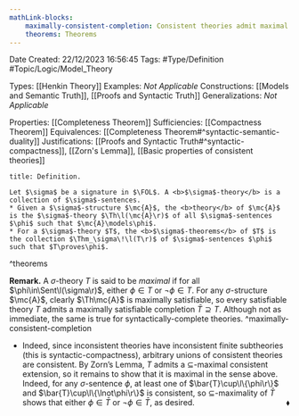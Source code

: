 ```yaml
---
mathLink-blocks:
    maximally-consistent-completion: Consistent theories admit maximal completions
    theorems: Theorems
---
```


<div class="topSpace"></div>

Date Created: 22/12/2023 16:56:45
Tags: #Type/Definition #Topic/Logic/Model_Theory

Types: [[Henkin Theory]]
Examples: <i>Not Applicable</i>
Constructions: [[Models and Semantic Truth]], [[Proofs and Syntactic Truth]]
Generalizations: <i>Not Applicable</i>

Properties: [[Completeness Theorem]]
Sufficiencies: [[Compactness Theorem]]
Equivalences: [[Completeness Theorem#^syntactic-semantic-duality]]
Justifications: [[Proofs and Syntactic Truth#^syntactic-compactness]], [[Zorn's Lemma]], [[Basic properties of consistent theories]]

``` ad-Definition
title: Definition.

Let $\sigma$ be a signature in $\FOL$. A <b>$\sigma$-theory</b> is a collection of $\sigma$-sentences.
* Given a $\sigma$-structure $\mc{A}$, the <b>theory</b> of $\mc{A}$ is the $\sigma$-theory $\Th\l(\mc{A}\r)$ of all $\sigma$-sentences $\phi$ such that $\mc{A}\models\phi$.
* For a $\sigma$-theory $T$, the <b>$\sigma$-theorems</b> of $T$ is the collection $\Thm_\sigma\!\l(T\r)$ of $\sigma$-sentences $\phi$ such that $T\proves\phi$.

```
^theorems

<b>Remark.</b> A $\sigma$-theory $T$ is said to be <i>maximal</i> if for all $\phi\in\Sent\l(\sigma\r)$, either $\phi\in T$ or $\lnot\phi\in T$. For any $\sigma$-structure $\mc{A}$, clearly $\Th\mc{A}$ is maximally satisfiable, so every satisfiable theory $T$ admits a maximally satisfiable completion $\bar{T}\supseteq T$. Although not as immediate, the same is true for syntactically-complete theories. ^maximally-consistent-completion
* Indeed, since inconsistent theories have inconsistent finite subtheories (this is syntactic-compactness), arbitrary unions of consistent theories are consistent. By Zorn’s Lemma, $T$ admits a $\subseteq$-maximal consistent extension, so it remains to show that it is maximal in the sense above. Indeed, for any $\sigma$-sentence $\phi$, at least one of $\bar{T}\cup\l\{\phi\r\}$ and $\bar{T}\cup\l\{\lnot\phi\r\}$ is consistent, so $\subseteq$-maximality of $\bar{T}$ shows that either $\phi\in\bar{T}$ or $\lnot\phi\in\bar{T}$, as desired.<span style="float:right;">$\blacklozenge$</span>

